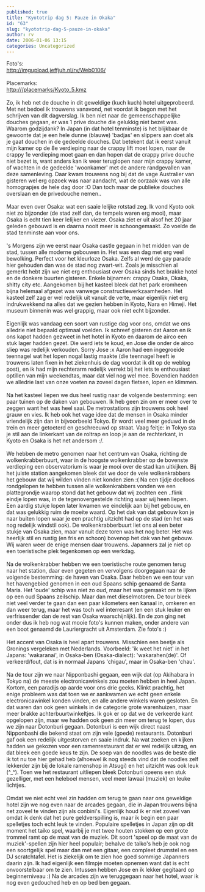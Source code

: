 ```yaml
---
published: true
title: "Kyototrip dag 5: Pauze in Okaka"
id: "63"
slug: "kyototrip-dag-5-pauze-in-okaka"
author: rv
date: 2006-01-06 13:15
categories: Uncategorized
---
```

Foto's:<br /><a href="http://imgupload.jeffjuh.nl/rv/Web0106/">http://imgupload.jeffjuh.nl/rv/Web0106/</a><br /><br />Placemarks:<br /><a href="http:///placemarks/Kyoto_5.kmz">http:///placemarks/Kyoto_5.kmz</a><br /><br />Zo, ik heb net de douche in dit geweldige (kuch kuch) hotel uitgeprobeerd. Met net bedoel ik trouwens vanavond, net voordat ik begon met het schrijven van dit dagverslag. Ik ben niet naar de gemeenschappelijke douches gegaan, er was 1 prive douche die gelukkig niet bezet was. Waarom godzijdank? In Japan (in dat hotel tenminste) is het blijkbaar de gewoonte dat je een hele dunne (blauwe) 'badjas' en slippers aan doet als je gaat douchen in de gedeelde douches. Dat betekent dat ik eerst vanuit mijn kamer op de 8e verdieping naar de crappy lift moet lopen, naar de crappy 1e verdieping moet gaan en dan hopen dat de crappy prive douche niet bezet is, want anders kan ik weer teruglopen naar mijn crappy kamer, of wachten in de gedeelde 'woonkamer' met de andere randgevallen van deze samenleving. Daar kwam trouwens nog bij dat de vage Australier van gisteren wel erg opzoek was naar aandacht, wat de oorzaak was van alle homograpjes de hele dag door :O Dan toch maar de publieke douches overslaan en de privedouche nemen..<br /><br />Maar even over Osaka: wat een saaie lelijke rotstad zeg. Ik vond Kyoto ook niet zo bijzonder (de stad zelf dan, de tempels waren erg mooi), maar Osaka is echt tien keer lelijker en viezer. Osaka ziet er uit alsof het 20 jaar geleden gebouwd is en daarna nooit meer is schoongemaakt. Zo voelde de stad tenminste aan voor ons.<br /><br />'s Morgens zijn we eerst naar Osaka castle gegaan in het midden van de stad, tussen alle moderne gebouwen in. Het was een dag met erg veel bewolking. Perfect voor het kleurloze Osaka. Zelfs al werd de gay parade hier gehouden dan was de stad nog zwart-wit. Zoals je misschien al gemerkt hebt zijn we niet erg enthousiast over Osaka sinds het brakke hotel en de donkere buurten gisteren. Enkele bijnamen: crappy Osaka, Okaka, shitty city etc. Aangekomen bij het kasteel bleek dat het park eromheen bijna helemaal afgezet was vanwege constructiewerkzaamheden. Het kasteel zelf zag er wel redelijk uit vanuit de verte, maar eigenlijk niet erg indrukwekkend na alles dat we gezien hebben in Kyoto, Nara en Himeji. Het museum binnenin was wel grappig, maar ook niet echt bijzonder.<br /><br />Eigenlijk was vandaag een soort van rustige dag voor ons, omdat we ons alledrie niet bepaald optimaal voelden. Ik schreef gisteren dat Aaron en ik ons kapot hadden gezweet in het hotel in Kyoto en daarom de airco een stuk lager hadden gezet. Die werd iets te koud, en Jose die onder de airco sliep was redelijk verkouden. Sorry Jose :x Aaron had een ingegroeide teennagel wat het lopen nogal lastig maakte (die teennagel heeft ie trouwens laten fixen in het ziekenhuis de dag voordat ik dit op de weblog post), en ik had mijn rechterarm redelijk verrekt bij het iets te enthousiast optillen van mijn weekendtas, maar dat viel nog wel mee. Bovendien hadden we alledrie last van onze voeten na zoveel dagen fietsen, lopen en klimmen.<br /><br />Na het kasteel liepen we dus heel rustig naar de volgende bestemming: een paar tuinen op de daken van gebouwen. Ik heb geen zin om er meer over te zeggen want het was heel saai. De metrostations zijn trouwens ook heel grauw en vies. Ik heb ook het vage idee dat de mensen in Osaka minder vriendelijk zijn dan in bijvoorbeeld Tokyo. Er wordt veel meer geduwd in de trein en meer getoeterd en geschreeuwd op straat. Vaag feitje: in Tokyo sta je stil aan de linkerkant van de roltrap en loop je aan de rechterkant, in Kyoto en Osaka is het net andersom :/.<br /><br />We hebben de metro genomen naar het centrum van Osaka, richting de wolkenkrabberbuurt, waar in de hoogste wolkenkrabber op de bovenste verdieping een observatorium is waar je mooi over de stad kan uitkijken. Bij het juiste station aangekomen bleek dat we door de vele wolkenkrabbers het gebouw dat wij wilden vinden niet konden zien :( Na een tijdje doelloos rondgelopen te hebben tussen alle wolkenkrabbers vonden we een plattegrondje waarop stond dat het gebouw dat wij zochten een ..flink eindje lopen was, in de tegenovergestelde richting waar wij heen liepen. Een aardig stukje lopen later kwamen we eindelijk aan bij het gebouw, en dat was gelukkig ruim de moeite waard. Op het dak van dat gebouw kon je naar buiten lopen waar je een prachtig uitzicht had op de stad (en het was nog redelijk windstil ook). De wolkenkrabberbuurt liet ons al een beter stukje van Osaka zien, maar vanuit deze toren was het nog beter. Het was heerlijk stil en rustig (en fris en schoon) bovenop het dak van het gebouw. Wij waren weer de enige mensen daar trouwens. Japanners zal je niet op een toeristische plek tegenkomen op een werkdag.<br /><br />Na de wolkenkrabber hebben we een toeristische route genomen terug naar het station, daar even gegeten en vervolgens doorgegaan naar de volgende bestemming: de haven van Osaka. Daar hebben we een tour van het havengebied genomen in een oud Spaans schip genaamd de Santa Maria. Het 'oude' schip was niet zo oud, maar het was gemaakt om te lijken op een oud Spaans zeilschip. Maar dan met dieselmotoren. De tour bleek niet veel verder te gaan dan een paar kilometers een kanaal in, omkeren en dan weer terug, maar het was toch wel interresant (en een stuk leuker en verfrissender dan de rest van Osaka waarschijnlijk). En de zon ging net onder dus ik heb nog wat mooie foto's kunnen maken, onder andere van een boot genaamd de Lauriergracht uit Amsterdam. Zie foto's :)<br /><br />Het accent van Osaka is heel apart trouwens. Misschien een beetje als Gronings vergeleken met Nederlands. Voorbeeld: 'ik weet het niet' in het Japans: 'wakaranai', in Osaka-ben (Osaka-dialect): 'wakarahen(de)'. Of verkeerd/fout, dat is in normaal Japans 'chigau', maar in Osaka-ben 'chau'.<br /><br />Na de tour zijn we naar Nipponbashi gegaan, een wijk dat (op Akihabara in Tokyo na) de meeste electronicawinkels zou moeten hebben in heel Japan. Kortom, een paradijs op aarde voor ons drie geeks. Klinkt prachtig, het enige probleem was dat toen we er aankwamen we echt geen enkele electronicawinkel konden vinden, en alle andere winkels waren gesloten. En dat waren dan ook geen winkels in de categorie grote warenhuizen, maar meer brakke achterbuurtwinkeltjes. Ik gok er op dat we de verkeerde kant opgelopen zijn, maar we hadden ook geen zin meer om terug te lopen, dus we zijn naar Dotonburi gegaan. Dotonburi is een wijk direct naast Nipponbashi die bekend staat om zijn vele (goede) restaurants. Dotonburi gaf ook een redelijk uitgestorven en saaie indruk. Na wat zoeken en kijken hadden we gekozen voor een ramenrestaurant dat er wel redelijk uitzag, en dat bleek een goede keus te zijn. De soep van de noodles was de beste die ik tot nu toe hier gehad heb (alhoewel ik nog steeds vind dat de noodles zelf lekkerder zijn bij de lokale ramenshop in Atsugi) en het uitzicht was ook leuk (^_^). Toen we het restaurant uitliepen bleek Dotonburi opeens een stuk gezelliger, met een heleboel mensen, veel meer lawaai (muziek) en leuke lichtjes.<br /><br />Omdat we niet echt veel zin hadden om terug te gaan naar ons geweldige hotel zijn we nog even naar de arcades gegaan, die in Japan trouwens bijna net zoveel te vinden zijn als conbini's. Eigenlijk houd ik er niet zoveel van omdat ik denk dat het pure geldverspilling is, maar ik begin een paar spelletjes toch echt leuk te vinden. Populaire spelletjes in Japan zijn op dit moment het taiko spel, waarbij je met twee houten stokken op een grote trommel ramt op de maat van de muziek. Dit soort 'speel op de maat van de muziek'-spellen zijn hier heel populair; behalve de taiko's heb je ook nog een soortgelijk spel maar dan met een gitaar, een compleet drumstel en een DJ scratchtafel. Het is ziekelijk om te zien hoe goed sommige Japanners daarin zijn. Ik had eigenlijk een filmpje moeten opnemen want dat is echt onvoorstelbaar om te zien. Intussen hebben Jose en ik lekker gegitaard op beginnerniveau :) Na de arcades zijn we teruggegaan naar
het hotel, waar ik nog even gedouched heb en op bed ben gegaan.